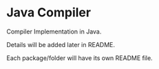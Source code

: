 # Java Compiler

Compiler Implementation in Java.

Details will be added later in README.

Each package/folder will have its own README file.
